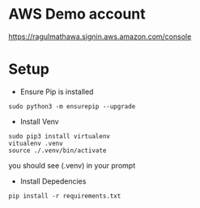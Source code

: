 # AWS Demo account
https://ragulmathawa.signin.aws.amazon.com/console​

# Setup

* Ensure Pip is installed
```
sudo python3 -m ensurepip --upgrade
```


* Install Venv
```
sudo pip3 install virtualenv
vitualenv .venv
source ./.venv/bin/activate
```
you should see (.venv) in your prompt

* Install Depedencies
```
pip install -r requirements.txt
```